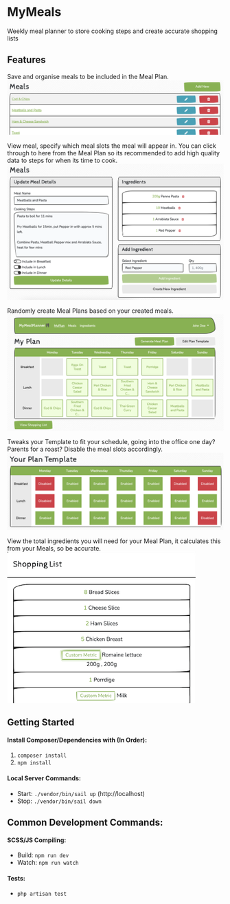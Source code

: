 # MyMeals
Weekly meal planner to store cooking steps and create accurate shopping lists

## Features

Save and organise meals to be included in the Meal Plan.
![ScreenShot](/showcases/meal-list.png)

View meal, specify which meal slots the meal will appear in. You can click through to here from the Meal Plan so its recommended to add high quality data to steps for when its time to cook.
![ScreenShot](/showcases/meal-view.png)

Randomly create Meal Plans based on your created meals.
![ScreenShot](/showcases/plan.png)

Tweaks your Template to fit your schedule, going into the office one day? Parents for a roast? Disable the meal slots accordingly. 
![ScreenShot](/showcases/plan-template.png)

View the total ingredients you will need for your Meal Plan, it calculates this from your Meals, so be accurate.
![ScreenShot](/showcases/shopping-list.png)

## Getting Started
#### Install Composer/Dependencies with (In Order):
1. `composer install`
2. `npm install`

#### Local Server Commands:
- Start: `./vendor/bin/sail up` (http://localhost)
- Stop: `./vendor/bin/sail down`

## Common Development Commands:
#### SCSS/JS Compiling:
- Build: `npm run dev` 
- Watch: `npm run watch`

#### Tests:
- `php artisan test`
